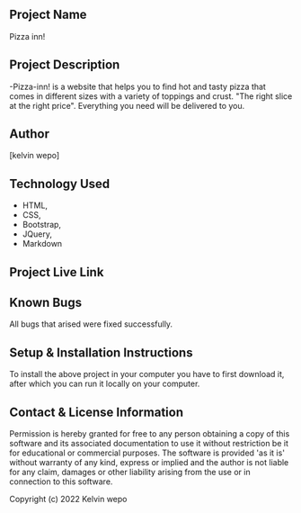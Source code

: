 ## Project Name
Pizza inn!
## Project Description
-Pizza-inn! is a website that helps you to find hot and tasty pizza that comes in different sizes with a variety of toppings and crust. "The right slice at the right price". Everything you need will be delivered to you.
## Author 
[kelvin wepo]

## Technology Used 
+  HTML, 
+  CSS, 
+  Bootstrap, 
+  JQuery,
+  Markdown
## Project Live Link
## Known Bugs
All bugs that arised were fixed successfully.
## Setup & Installation Instructions
To install the above project in your computer you have to first download it, after which you can run it locally on your computer.
## Contact & License Information
Permission is hereby granted for free to any person obtaining a copy of this software and its associated documentation to use it without restriction be it for educational or commercial purposes. The software is provided 'as it is' without warranty of any kind, express or implied and the author is not liable for any claim, damages or other liability arising from the use or in connection to this software.

Copyright (c) 2022 Kelvin wepo